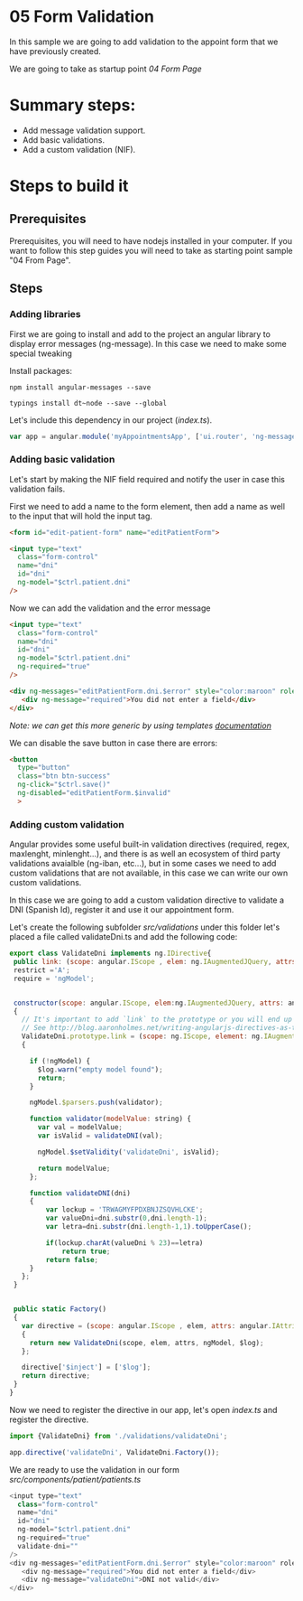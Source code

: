 # 05 Form Validation

In this sample we are going to add validation to the appoint form that we have
previously created.

We are going to take as startup point _04 Form Page_

# Summary steps:

- Add message validation support.
- Add basic validations.
- Add a custom validation (NIF).

# Steps to build it

## Prerequisites

Prerequisites, you will need to have nodejs installed in your computer. If you want
to follow this step guides you will need to take as starting point sample "04 From Page".

## Steps

### Adding libraries

First we are going to install and add to the project an angular library to
display error messages (ng-message). In this case we need to make some special
tweaking

Install packages:


```
npm install angular-messages --save
```

```
typings install dt~node --save --global
```


Let's include this dependency in our project (_index.ts_).


```javascript
var app = angular.module('myAppointmentsApp', ['ui.router', 'ng-messages'])
```



### Adding basic validation

Let's start by making the NIF field required and notify the user in case this
validation fails.

First we need to add a name to the form element, then add a name as well to
the input that will hold the input tag.

```html
<form id="edit-patient-form" name="editPatientForm">
```

```html
<input type="text"
  class="form-control"
  name="dni"
  id="dni"
  ng-model="$ctrl.patient.dni"
/>

```

Now we can add the validation and the error message

```html
<input type="text"
  class="form-control"
  name="dni"
  id="dni"
  ng-model="$ctrl.patient.dni"
  ng-required="true"
/>

<div ng-messages="editPatientForm.dni.$error" style="color:maroon" role="alert">
   <div ng-message="required">You did not enter a field</div>
</div>
```

_Note: we can get this more generic by using templates [documentation](https://docs.angularjs.org/api/ngMessages/directive/ngMessages)_

We can disable the save button in case there are errors:

```html
<button
  type="button"
  class="btn btn-success"
  ng-click="$ctrl.save()"
  ng-disabled="editPatientForm.$invalid"
  >
```

### Adding custom validation

Angular provides some useful built-in validation directives
(required, regex, maxlenght, minlenght...), and there is as well an ecosystem of
third party validations avaialble (ng-iban, etc...), but in some cases we need
to add custom validations that are not available, in this case we can write
our own custom validations.

In this case we are going to add a custom validation directive to validate a
DNI (Spanish Id), register it and use it our appointment form.

Let's create the following subfolder _src/validations_ under this folder let's
placed a file called validateDni.ts and add the following code:

```javascript
export class ValidateDni implements ng.IDirective{
 public link: (scope: angular.IScope , elem: ng.IAugmentedJQuery, attrs: angular.IAttributes, ngModel: angular.INgModelController) => void;
 restrict ='A';
 require = 'ngModel';


 constructor(scope: angular.IScope, elem:ng.IAugmentedJQuery, attrs: angular.IAttributes, ngModel: angular.INgModelController, $log:angular.ILogService)
 {
   // It's important to add `link` to the prototype or you will end up with state issues.
   // See http://blog.aaronholmes.net/writing-angularjs-directives-as-typescript-classes/#comment-2111298002 for more information.
   ValidateDni.prototype.link = (scope: ng.IScope, element: ng.IAugmentedJQuery, attrs: ng.IAttributes, ngModel: angular.INgModelController) =>
   {

     if (!ngModel) {
       $log.warn("empty model found");
       return;
     }

     ngModel.$parsers.push(validator);

     function validator(modelValue: string) {
       var val = modelValue;
       var isValid = validateDNI(val);

       ngModel.$setValidity('validateDni', isValid);

       return modelValue;
     };

     function validateDNI(dni)
     {
         var lockup = 'TRWAGMYFPDXBNJZSQVHLCKE';
         var valueDni=dni.substr(0,dni.length-1);
         var letra=dni.substr(dni.length-1,1).toUpperCase();

         if(lockup.charAt(valueDni % 23)==letra)
             return true;
         return false;
     }
   };
 }


 public static Factory()
 {
   var directive = (scope: angular.IScope , elem, attrs: angular.IAttributes, ngModel: angular.INgModelController,$log:angular.ILogService) =>
   {
     return new ValidateDni(scope, elem, attrs, ngModel, $log);
   };

   directive['$inject'] = ['$log'];
   return directive;
 }
}
```

Now we need to register the directive in our app, let's open _index.ts_ and
register the directive.

```javascript
import {ValidateDni} from './validations/validateDni';
```


```javascript
app.directive('validateDni', ValidateDni.Factory());

```

We are ready to use the validation in our form
_src/components/patient/patients.ts_

```javascript
<input type="text"
  class="form-control"
  name="dni"
  id="dni"
  ng-model="$ctrl.patient.dni"
  ng-required="true"
  validate-dni=""
/>
<div ng-messages="editPatientForm.dni.$error" style="color:maroon" role="alert">
   <div ng-message="required">You did not enter a field</div>
   <div ng-message="validateDni">DNI not valid</div>
</div>
```
